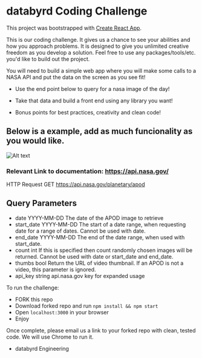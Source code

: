 # databyrd Coding Challenge 

This project was bootstrapped with [Create React App](https://github.com/facebook/create-react-app).

This is our coding challenge. It gives us a chance to see your abilities and how you approach problems. It is designed to give you unlimited creative freedom as you develop a solution. Feel free to use any packages/tools/etc. you'd like to build out the project.

You will need to build a simple web app where you will make some calls to a NASA API and put the data on the screen as you see fit!

- Use the end point below to query for a nasa image of the day!

- Take that data and build a front end using any library you want!

- Bonus points for best practices, creativity and clean code!

## Below is a example, add as much funcionality as you would like.

![Alt text](public/example.png?raw=true "example")

### Relevant Link to documentation: https://api.nasa.gov/

HTTP Request
GET https://api.nasa.gov/planetary/apod

## Query Parameters

- date YYYY-MM-DD The date of the APOD image to retrieve
- start_date YYYY-MM-DD The start of a date range, when requesting date for a range of dates. Cannot be used with date.
- end_date YYYY-MM-DD The end of the date range, when used with start_date.
- count int If this is specified then count randomly chosen images will be returned. Cannot be used with date or start_date and end_date.
- thumbs bool Return the URL of video thumbnail. If an APOD is not a video, this parameter is ignored.
- api_key string api.nasa.gov key for expanded usage

To run the challenge:

- FORK this repo
- Download forked repo and run `npm install && npm start`
- Open `localhost:3000` in your browser
- Enjoy

Once complete, please email us a link to your forked repo with clean, tested code. We will use Chrome to run it.

- databyrd Engineering
